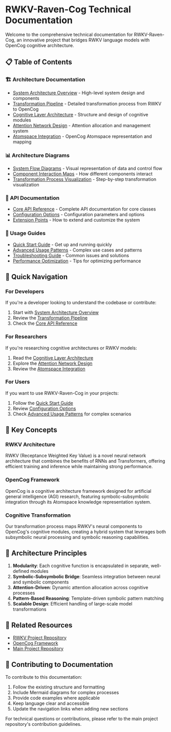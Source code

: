 # RWKV-Raven-Cog Technical Documentation

Welcome to the comprehensive technical documentation for RWKV-Raven-Cog, an innovative project that bridges RWKV language models with OpenCog cognitive architecture.

## 📋 Table of Contents

### 🏗️ Architecture Documentation
- [System Architecture Overview](architecture/system-overview.md) - High-level system design and components
- [Transformation Pipeline](architecture/transformation-pipeline.md) - Detailed transformation process from RWKV to OpenCog
- [Cognitive Layer Architecture](architecture/cognitive-layers.md) - Structure and design of cognitive modules
- [Attention Network Design](architecture/attention-network.md) - Attention allocation and management system
- [Atomspace Integration](architecture/atomspace-integration.md) - OpenCog Atomspace representation and mapping

### 📊 Architecture Diagrams
- [System Flow Diagrams](diagrams/system-flow.md) - Visual representation of data and control flow
- [Component Interaction Maps](diagrams/component-interactions.md) - How different components interact
- [Transformation Process Visualization](diagrams/transformation-process.md) - Step-by-step transformation visualization

### 🔧 API Documentation
- [Core API Reference](api/core-api.md) - Complete API documentation for core classes
- [Configuration Options](api/configuration.md) - Configuration parameters and options
- [Extension Points](api/extensions.md) - How to extend and customize the system

### 📖 Usage Guides
- [Quick Start Guide](guides/quick-start.md) - Get up and running quickly
- [Advanced Usage Patterns](guides/advanced-usage.md) - Complex use cases and patterns
- [Troubleshooting Guide](guides/troubleshooting.md) - Common issues and solutions
- [Performance Optimization](guides/performance.md) - Tips for optimizing performance

## 🚀 Quick Navigation

### For Developers
If you're a developer looking to understand the codebase or contribute:
1. Start with [System Architecture Overview](architecture/system-overview.md)
2. Review the [Transformation Pipeline](architecture/transformation-pipeline.md)
3. Check the [Core API Reference](api/core-api.md)

### For Researchers
If you're researching cognitive architectures or RWKV models:
1. Read the [Cognitive Layer Architecture](architecture/cognitive-layers.md)
2. Explore the [Attention Network Design](architecture/attention-network.md)
3. Review the [Atomspace Integration](architecture/atomspace-integration.md)

### For Users
If you want to use RWKV-Raven-Cog in your projects:
1. Follow the [Quick Start Guide](guides/quick-start.md)
2. Review [Configuration Options](api/configuration.md)
3. Check [Advanced Usage Patterns](guides/advanced-usage.md) for complex scenarios

## 🧠 Key Concepts

### RWKV Architecture
RWKV (Receptance Weighted Key Value) is a novel neural network architecture that combines the benefits of RNNs and Transformers, offering efficient training and inference while maintaining strong performance.

### OpenCog Framework
OpenCog is a cognitive architecture framework designed for artificial general intelligence (AGI) research, featuring symbolic-subsymbolic integration through its Atomspace knowledge representation system.

### Cognitive Transformation
Our transformation process maps RWKV's neural components to OpenCog's cognitive modules, creating a hybrid system that leverages both subsymbolic neural processing and symbolic reasoning capabilities.

## 📐 Architecture Principles

1. **Modularity**: Each cognitive function is encapsulated in separate, well-defined modules
2. **Symbolic-Subsymbolic Bridge**: Seamless integration between neural and symbolic components
3. **Attention-Driven**: Dynamic attention allocation across cognitive processes
4. **Pattern-Based Reasoning**: Template-driven symbolic pattern matching
5. **Scalable Design**: Efficient handling of large-scale model transformations

## 🔗 Related Resources

- [RWKV Project Repository](https://github.com/BlinkDL/RWKV-LM)
- [OpenCog Framework](https://opencog.org/)
- [Main Project Repository](https://github.com/cogpy/rwkv-raven-cog)

## 📝 Contributing to Documentation

To contribute to this documentation:

1. Follow the existing structure and formatting
2. Include Mermaid diagrams for complex processes
3. Provide code examples where applicable
4. Keep language clear and accessible
5. Update the navigation links when adding new sections

For technical questions or contributions, please refer to the main project repository's contribution guidelines.